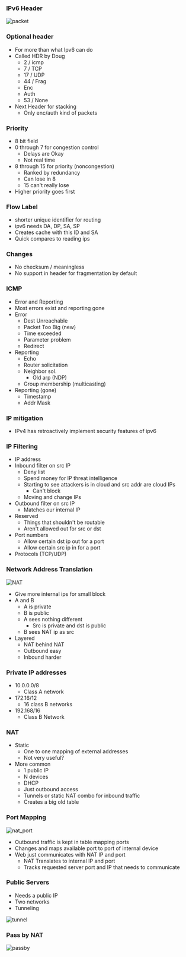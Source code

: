 
### IPv6 Header
![packet](v6_packet.png)


### Optional header 
- For more than what Ipv6 can do
- Called HDR by Doug
    - 2 / icmp
    - 7 / TCP
    - 17 / UDP
    - 44 / Frag
    - Enc
    - Auth
    - 53 / None
- Next Header for stacking
    - Only enc/auth kind of packets

### Priority
- 8 bit field
- 0 through 7 for congestion control
    - Delays are Okay
    - Not real time
- 8 through 15 for priority (noncongestion)
    - Ranked by redundancy
    - Can lose in 8
    - 15 can't really lose
- Higher priority goes first


### Flow Label
- shorter unique identifier for routing
- ipv6 needs DA, DP, SA, SP
- Creates cache with this ID and SA
- Quick compares to reading ips 

### Changes
- No checksum / meaningless
- No support in header for fragmentation by default


### ICMP
- Error and Reporting
- Most errors exist and reporting gone
- Error
    - Dest Unreachable
    - Packet Too Big (new)
    - Time exceeded
    - Parameter problem
    - Redirect
- Reporting
    - Echo
    - Router solicitation
    - Neighbor sol. 
        - Old arp (NDP)
    - Group membership (multicasting)
- Reporting (gone)
    - Timestamp
    - Addr Mask


### IP mitigation
- IPv4 has retroactively implement security features of ipv6

### IP Filtering
- IP address
- Inbound filter on src IP
    - Deny list
    - Spend money for IP threat intelligence
    - Starting to see attackers is in cloud and src addr are cloud IPs
        - Can't block
    - Moving and change IPs
- Outbound filter on src IP
    - Matches our internal IP
- Reserved
    - Things that shouldn't be routable
    - Aren't allowed out for src or dst
- Port numbers
    - Allow certain dst ip out for a port
    - Allow certain src ip in for a port
- Protocols (TCP/UDP)


### Network Address Translation
![NAT](nat_diagram.png)

- Give more internal ips for small block
- A and B
    - A is private
    - B is public
    - A sees nothing different 
        - Src is private and dst is public
    - B sees NAT ip as src 
- Layered
    - NAT behind NAT
    - Outbound easy
    - Inbound harder


### Private IP addresses
- 10.0.0.0/8 
    - Class A network
- 172.16/12 
    - 16 class B networks
- 192.168/16
    - Class B Network

### NAT
- Static 
    - One to one mapping of external addresses
    - Not very useful?
- More common
    - 1 public IP
    - N devices
    - DHCP 
    - Just outbound access
    - Tunnels or static NAT combo for inbound traffic
    - Creates a big old table 

### Port Mapping
![nat_port](nat_port.png)

- Outbound traffic is kept in table mapping ports
- Changes and maps available port to port of internal device
- Web just communicates with NAT IP and port
    - NAT Translates to internal IP and port
    - Tracks requested server port and IP that needs to communicate

### Public Servers
- Needs a public IP
- Two networks
- Tunneling

![tunnel](nat_tunnel.png)


### Pass by NAT
![passby](nat_passby.png)
